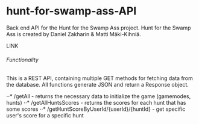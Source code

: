 hunt-for-swamp-ass-API
======

Back end API for the Hunt for the Swamp Ass project. Hunt for the Swamp Ass is created by Daniel Zakharin & Matti Mäki-Kihniä.

LINK

###### Functionality

This is a REST API, containing multiple GET methods for fetching data from the database. All functions generate JSON and return a Response object.

⋅⋅* /getAll - returns the necessary data to initialize the game (gamemodes, hunts)
⋅⋅* /getAllHuntsScores - returns the scores for each hunt that has some scores
⋅⋅* /getHuntScoreByUserId/{userId}/{huntId} - get specific user's score for a specific hunt

